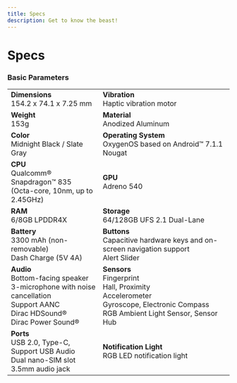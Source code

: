 ```yaml
---
title: Specs
description: Get to know the beast!
---
```


# Specs

### Basic Parameters

|                                                                                                                                         |                                                                                                                                                |
|-----------------------------------------------------------------------------------------------------------------------------------------|------------------------------------------------------------------------------------------------------------------------------------------------|
| **Dimensions**<br/>154.2 x 74.1 x 7.25 mm                                                                                               | **Vibration**<br/>Haptic vibration motor                                                                                                       |
| **Weight**<br/>153g                                                                                                                     | **Material**<br/>Anodized Aluminum                                                                                                             |
| **Color**<br/>Midnight Black / Slate Gray                                                                                               | **Operating System**<br/>OxygenOS based on Android™ 7.1.1 Nougat                                                                               |
| **CPU**<br/>Qualcomm® Snapdragon™ 835<br/>(Octa-core, 10nm, up to 2.45GHz)                                                              | **GPU**<br/>Adreno 540                                                                                                                         |
| **RAM**<br/>6/8GB LPDDR4X                                                                                                               | **Storage**<br/>64/128GB UFS 2.1 Dual-Lane                                                                                                     |
| **Battery**<br/>3300 mAh (non-removable)<br/>Dash Charge (5V 4A)                                                                        | **Buttons**<br/>Capacitive hardware keys and on-screen navigation support<br/>Alert Slider                                                     |
| **Audio**<br/>Bottom-facing speaker<br/>3-microphone with noise cancellation<br/>Support AANC<br/>Dirac HDSound®<br/>Dirac Power Sound® | **Sensors**<br/>Fingerprint<br/>Hall, Proximity<br/>Accelerometer<br/>Gyroscope, Electronic Compass<br/>RGB Ambient Light Sensor, Sensor Hub   |
| **Ports**<br/>USB 2.0, Type-C, Support USB Audio<br/>Dual nano-SIM slot<br/>3.5mm audio jack                                            | **Notification Light**<br/>RGB LED notification light                                                                                          |
